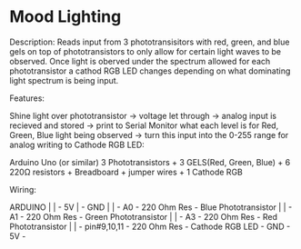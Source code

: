 # Mood Lighting

Description: Reads input from 3 phototransisitors with red, green, and blue gels on top of phototransistors to only allow for certain light waves to be observed. Once light is oberved under the spectrum allowed for each phototransistor a cathod RGB LED changes depending on what dominating light spectrum is being input.


Features:

Shine light over phototransistor → voltage let through → analog input is recieved and stored → print to Serial Monitor what each level is for Red, Green, Blue light being observed → turn this input into the 0-255 range for analog writing to Cathode RGB LED:

Arduino Uno (or similar) 3 Phototransistors + 3 GELS(Red, Green, Blue) + 6 220Ω resistors + Breadboard + jumper wires + 1 Cathode RGB

Wiring:

ARDUINO | | - 5V | - GND | | - A0 - 220 Ohm Res - Blue Phototransistor | | - A1 - 220 Ohm Res - Green Phototransistor | | - A3 - 220 Ohm Res - Red Phototransistor | | - pin#9,10,11 - 220 Ohm Res - Cathode RGB LED - GND - 5V - 
